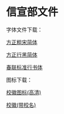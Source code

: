 # 信宣部文件
字体文件下载：

[方正粗宋简体](./方正粗宋简体.TTF)

[方正行黑简体](./方正行黑简体.TTF)

[春联标准行书体](./春联标准行书体.ttf)

图标下载：

[校徽图标(高清)](./校徽图标.jpg)

[校徽(带校名)](./校徽（带校名）.png)